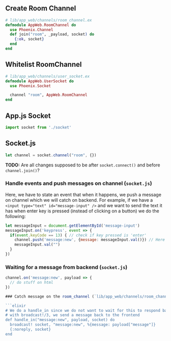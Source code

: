 ## Create Room Channel
```elixir
# lib/app_web/channels/room_channel.ex
defmodule AppWeb.RoomChannel do
  use Phoenix.Channel
  def join("room", _payload, socket) do
    {:ok, socket}
  end
end
```

## Whitelist RoomChannel
```elixir
# lib/app_web/channels/user_socket.ex
defmodule AppWeb.UserSocket do 
  use Phoenix.Socket

  channel "room", AppWeb.RoomChannel
end
```

## App.js Socket

```javascript
import socket from './socket'
```

## Socket.js

```javascript
let channel = socket.channel("room", {})
```
**TODO:** Are all changes supposed to be after `socket.connect()` and before `channel.join()`?

### Handle events and push messages on channel (`socket.js`)

Here, we have to state an event that when it happens, we push a message on channel which we will catch on backend.
For example, if we have a `<input type="text" id="message-input" />` and we want to send the text it has 
when enter key is pressed (instead of clicking on a button) we do the following:

```javascript
let messageInput = document.getElementById('message-input')
messageInput.on('keypress', event => {
  if(event.keyCode == 13) { // check if key pressed is 'enter'
    channel.push('message:new', {message: messageInput.val()}) // Here we push the message to channel
    messageInput.val("")
  }
})
```

### Waiting for a message from backend (`socket.js`)

```javascript
channel.on('message:new', payload => {
  // do stuff on html
})

### Catch message on the room_channel (`lib/app_web/channels/room_channel.ex`)

```elixir
# We do a handle_in since we do not want to wait for this to respond back synchronously
# with broadcast!/3, we send a message back to the frontend
def handle_in("message:new", payload, socket) do
  broadcast! socket, "message:new", %{message: payload["message"]}
  {:noreply, socket}
end
```
